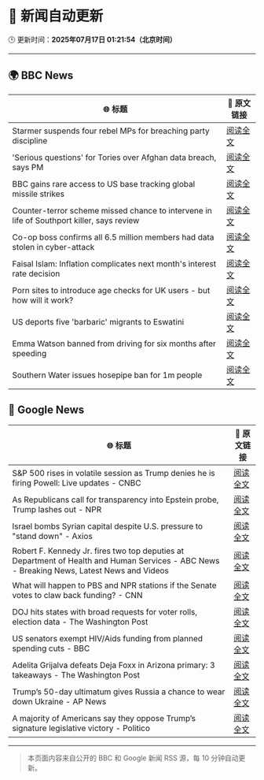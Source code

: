# 🧠 新闻自动更新

🕒 更新时间：**2025年07月17日 01:21:54（北京时间）**

---

## 🌍 BBC News

| 🌐 标题 | 🔗 原文链接 |
|--------|-------------|
| Starmer suspends four rebel MPs for breaching party discipline | [阅读全文](https://www.bbc.com/news/articles/c5y7zqdwzqyo) |
| 'Serious questions' for Tories over Afghan data breach, says PM | [阅读全文](https://www.bbc.com/news/articles/c98w2e9leywo) |
| BBC gains rare access to US base tracking global missile strikes | [阅读全文](https://www.bbc.com/news/articles/cy8k2nd7e9no) |
| Counter-terror scheme missed chance to intervene in life of Southport killer, says review | [阅读全文](https://www.bbc.com/news/articles/c74zy014x84o) |
| Co-op boss confirms all 6.5 million members had data stolen in cyber-attack | [阅读全文](https://www.bbc.com/news/articles/cql0ple066po) |
| Faisal Islam: Inflation complicates next month's interest rate decision | [阅读全文](https://www.bbc.com/news/articles/c70xy9nv7p7o) |
| Porn sites to introduce age checks for UK users - but how will it work? | [阅读全文](https://www.bbc.com/news/articles/ceq7ye3q2zwo) |
| US deports five 'barbaric' migrants to Eswatini | [阅读全文](https://www.bbc.com/news/articles/clyze8mvzdgo) |
| Emma Watson banned from driving for six months after speeding | [阅读全文](https://www.bbc.com/news/articles/cly10x7pjplo) |
| Southern Water issues hosepipe ban for 1m people | [阅读全文](https://www.bbc.com/news/articles/ckglpvzygvzo) |

## 📰 Google News

| 🌐 标题 | 🔗 原文链接 |
|--------|-------------|
| S&P 500 rises in volatile session as Trump denies he is firing Powell: Live updates - CNBC | [阅读全文](https://news.google.com/rss/articles/CBMidkFVX3lxTFB3SEhTdUNtSjlqVi1tRXBFakRMYm45R21WWXhfRWtQcEtEbEZjU21uWFhQWWFXVUJ1eVhTbUhwUmZDY1kzY2RBT2Q3Rm1TLWlhR2IzNVlSTVU1RERRYm53Q3hPbWZHSkQxdk90QkNQcXdpeWtpTnfSAXtBVV95cUxOaVBBWkhVbWEzdkdNazZRblZTdGZBQTNXSnhBR1h5RFdZWENKMGJjWndwT000VHMyZjRITFhtb3NnUWxJZzFTQ0lGVEZQbmh5ak9Ea0dOeHJsbFUyQXlhQ2NKdVhIWWZKU0hJRHdUcW43QzFmZlJIdEZhVnM?oc=5) |
| As Republicans call for transparency into Epstein probe, Trump lashes out - NPR | [阅读全文](https://news.google.com/rss/articles/CBMib0FVX3lxTE5yUkJOTnBmMjUxZWgzT2M2ZDVEZjl6RDJYU1FqS1RYdnE3NVBqeEtNeDBvR01jMjgzLUxyWkRUYXVaZFVlejZTUUFpcGxCT3FDQkE0NENnUlYwSEVwWkxoUlJ2RnoxSXVVV3RmQTdHcw?oc=5) |
| Israel bombs Syrian capital despite U.S. pressure to "stand down" - Axios | [阅读全文](https://news.google.com/rss/articles/CBMic0FVX3lxTE4ySXlIYUs5eW05OXBpRTRtaGVUVE5rSld2eDl4YXZuQU5aWXk5QVZQYlNEQWhxT1B1SlZYY2hMQzlCRWhYR2MxbjNDQTlrOGw2UXdfcGhwSV9PbEtYUVNBSnJTTm5nZ0JmSEN4THRHNjdHZEE?oc=5) |
| Robert F. Kennedy Jr. fires two top deputies at Department of Health and Human Services - ABC News - Breaking News, Latest News and Videos | [阅读全文](https://news.google.com/rss/articles/CBMiqAFBVV95cUxQUjNXN1dWTE8wWTV1X1R3OGpXcWFQYnV3clpFSlVFNThQNTViZlEwWTJuTGY1Y01obS1PUGEyWUhUV1BvMWJXN2s4bDFEQkxMNnV2SUZDcGVsNFlPbklZNzZJaVJKVXgxUjZYcDlGRE8yVmlaVHY5R3BPVjVDNW56VHk3aVM1WGJnNWFBMWZlTU00MDV5NkVGX2I0U3IxWkFjTTBvRXpERG7SAa4BQVVfeXFMT1dBMEVJRjRYVzZXSWI2dUhPUmt3bjctZl9OMGtBX0N1SmR6SlVrcUtaLWFDeDQ1VmljU0tzTFpjWXJTbW9tZHlhejR3b1NJem9jRHRwTU91MXFVV1M3U2cwZERISzluUlVjM3VhRENsa2ljU2VzdTJpNG5zWGQ4eTROTVdEZjJoUEpNcEZ3Q0dTU2VIUlNLMEUza3ZHcHJ0ZE43bnlBNl80aWdWYW9R?oc=5) |
| What will happen to PBS and NPR stations if the Senate votes to claw back funding? - CNN | [阅读全文](https://news.google.com/rss/articles/CBMijwFBVV95cUxNZGN1V2VCYzZXZVNoYXQ3aHZTd2UtT2s0RFZvTXJVaWhUYmEzRzlWam1lLUZ1elNhT1VjblJTd2JSWVgycmJoZEp3TlNKbGF0Wjg3Q2tkeFcwRUFTZllsUEwzTTl2R1NKTGpQM0RYN0FDNUt5Yk0zamptUzcxVURELXhlR0k0RDVuOTB0eVowc9IBlAFBVV95cUxPREoxV1EzTzdQZlVuSWpKa0xhV21QM1RRMkMzaWNnamFmSVQ2RUdVaG1xa3FYdXVuaEtVUUo5NTNhdFV4bXJLZU5LMFFmeGZEZTZIZzlWRWRXMXpLYmxoeHpUUzBIeWlXTkdlYjhvV1BCa0V3THF4U1VWU0RnNDJ4Z1lRSzFlTC1EVk5QaTM4SHZMeFlT?oc=5) |
| DOJ hits states with broad requests for voter rolls, election data - The Washington Post | [阅读全文](https://news.google.com/rss/articles/CBMihgFBVV95cUxQUUdEZUw5cS1oUVd0UmhNcVVtRHMxeEJXN3RPRlRSY29JR0lhbjNqdEM5NURhX2g4cTZrSW01bF9aYVJ1UjJNeGw5VHc0YXVucmtQQTdVV3VmazVXYlpGa19XSGJwQ09Nb3VqMEpZcmpwNjllVDc5LURSazk4RHU3Tmd3MTk2Zw?oc=5) |
| US senators exempt HIV/Aids funding from planned spending cuts - BBC | [阅读全文](https://news.google.com/rss/articles/CBMiWkFVX3lxTFBqTEdNaGpCcTZXcHFsYTdVTVBjQ2pfOHdVS2ZNQ2RyNjM4djBRM196a1ZsWmo5cEFpamdWbkVKZllZUEZPN1I5TWhIai12b0tyNVhoaHZLdnVmQdIBX0FVX3lxTFBXV045cFN6MEM2WlFfcVpOWm9kbVRfUlFBOXcySmRNTTNuQ0Q4N1BKTERLdHFLSkVENXJkWmUzRXRSbVo1ZGtDcFdWMUJ1ODhZTWNBdkZKNGJ6aE9YeDZ3?oc=5) |
| Adelita Grijalva defeats Deja Foxx in Arizona primary: 3 takeaways - The Washington Post | [阅读全文](https://news.google.com/rss/articles/CBMilgFBVV95cUxPXzJnaHo4eGE3eGRUUFdxMmpabHlpQTFfcGFoWVlhWXVrQVVsdzU2YTJyWEtGSHkxTXRmTWFQTi1MM3Vjdy1QLURRZnhxOFRTNVQ2dXJ3azM2dUY0WjcybHVhS2hfMnhCMS1rTkZfR2pYdWszYV9WUjhyWmdCWDYzdnBRNEVRNnFoRWk4aXVQalBwQWJmYUE?oc=5) |
| Trump’s 50-day ultimatum gives Russia a chance to wear down Ukraine - AP News | [阅读全文](https://news.google.com/rss/articles/CBMiogFBVV95cUxQWTFDdDdtNVhPbkwwcFIwR2xwanhPaWo0dmswaFB5a0xZekdKclFJMnFOZG96YXoxU3Blczd2ZXJlRkx4TjYwNFl3TFRBMmJDNy0wVWY0SHZMbmpuVndvai1QZC1qTFl1ek5fQUZla3YxUGJJRDBWdzZpaktIUXdQOEg1dFczMjZqRTJEelFaUVYzLWZmSWdiNG12TXBQeHRqTFE?oc=5) |
| A majority of Americans say they oppose Trump’s signature legislative victory - Politico | [阅读全文](https://news.google.com/rss/articles/CBMid0FVX3lxTE5SaHB5bHF1SllTeHB4cGlVYUZwU2pkeXptUVRZOGRxQ0o2Uk93RWNoS295UGctQmdKMW5kcmVOMndKTy1ORS1yc0V5TkFDbVo4TDRwcW5qUWlLbTlPNmFNWVdURHNBSFJ4OEt5MXNMRUhuaUE4Xzkw?oc=5) |

---
> 本页面内容来自公开的 BBC 和 Google 新闻 RSS 源，每 10 分钟自动更新。